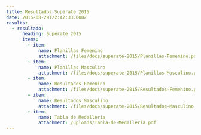 ```yaml
---
title: Resultados Supérate 2015
date: 2015-08-28T22:42:33.000Z
results:
  - resultado:
      heading: Supérate 2015
      items:
        - item:
            name: Planillas Femenino
            attachment: /files/docs/superate-2015/Planillas-Femenino.pdf
        - item:
            name: Planillas Masculino
            attachment: /files/docs/superate-2015/Planillas-Masculino.pdf
        - item:
            name: Resultados Femenino
            attachment: /files/docs/superate-2015/Resultados-Femenino.pdf
        - item:
            name: Resultados Masculino
            attachment: /files/docs/superate-2015/Resultados-Masculino.pdf
        - item:
            name: Tabla de Medallería
            attachment: /uploads/Tabla-de-Medalleria.pdf
---
```



